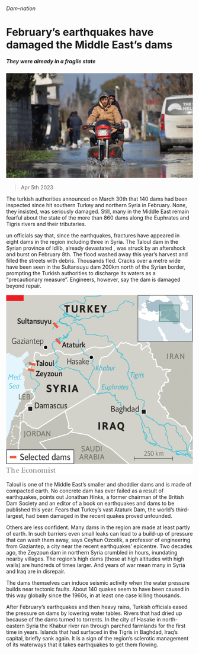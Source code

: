 ###### Dam-nation

# February’s earthquakes have damaged the Middle East’s dams 

##### They were already in a fragile state 

![image](images/20230408_MAP503.jpg) 

> Apr 5th 2023 

The turkish authorities announced on March 30th that 140 dams had been inspected since  hit southern Turkey and northern Syria in February. None, they insisted, was seriously damaged. Still, many in the Middle East remain fearful about the state of the more than 860 dams along the Euphrates and Tigris rivers and their tributaries.

un officials say that, since the earthquakes, fractures have appeared in eight dams in the region including three in Syria. The Taloul dam in the Syrian province of Idlib, already devastated , was struck by an aftershock and burst on February 8th. The flood washed away this year’s harvest and filled the streets with debris. Thousands fled. Cracks over a metre wide have been seen in the Sultansuyu dam 200km north of the Syrian border, prompting the Turkish authorities to discharge its waters as a “precautionary measure”. Engineers, however, say the dam is damaged beyond repair.

![image](images/20230408_MAM958.png) 


Taloul is one of the Middle East’s smaller and shoddier dams and is made of compacted earth. No concrete dam has ever failed as a result of earthquakes, points out Jonathan Hinks, a former chairman of the British Dam Society and an editor of a book on earthquakes and dams to be published this year. Fears that Turkey’s vast Ataturk Dam, the world’s third-largest, had been damaged in the recent quakes proved unfounded. 

Others are less confident. Many dams in the region are made at least partly of earth. In such barriers even small leaks can lead to a build-up of pressure that can wash them away, says Ceyhun Ozcelik, a professor of engineering from Gaziantep, a city near the recent earthquakes’ epicentre. Two decades ago, the Zeyzoun dam in northern Syria crumbled in hours, inundating nearby villages. The region’s high dams (those at high altitudes with high walls) are hundreds of times larger. And years of war mean many in Syria and Iraq are in disrepair. 

The dams themselves can induce seismic activity when the water pressure builds near tectonic faults. About 140 quakes seem to have been caused in this way globally since the 1960s, in at least one case killing thousands. 

After February’s earthquakes and then heavy rains, Turkish officials eased the pressure on dams by lowering water tables. Rivers that had dried up because of the dams turned to torrents. In the city of Hasake in north-eastern Syria the Khabur river ran through parched farmlands for the first time in years. Islands that had surfaced in the Tigris in Baghdad, Iraq’s capital, briefly sank again. It is a sign of the region’s sclerotic management of its waterways that it takes earthquakes to get them flowing.

